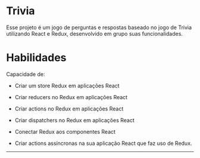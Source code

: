 # Trivia
Esse projeto é um jogo de perguntas e respostas baseado no jogo de Trivia utilizando React e Redux, desenvolvido em grupo suas funcionalidades.

# Habilidades

Capacidade de:

  - Criar um store Redux em aplicações React

  - Criar reducers no Redux em aplicações React

  - Criar actions no Redux em aplicações React

  - Criar dispatchers no Redux em aplicações React

  - Conectar Redux aos componentes React

  - Criar actions assíncronas na sua aplicação React que faz uso de Redux.

---

